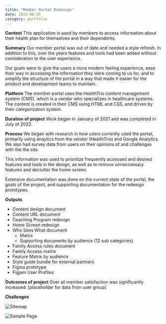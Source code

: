```yaml
---
title: "Member Portal Redesign"
date: 2023-06-25
category: portfolio
---
```


**Context**
This application is used by members to access information about their health plan for themselves and their dependents.

**Summary**
Our member portal was out of date and needed a style refresh. In addition to this, over the years features and tools had been added without consideration to the user experience.

Our goals were to give the users a more modern feeling experience, ease their way in accessing the information they were coming to us for, and to simplify the structure of the portal in a way that made it easier for the product and development teams to maintain.


**Platform**
The member portal uses the HealthTrio content management system (CMS), which is a vendor who specializes in healthcare systems. The content is created in their CMS using HTML and CSS, and driven by their categorization system.

**Duration of project**
Work began in January of 2021 and was completed in July of 2022.

**Process**
We began with research in how users currently used the portal, primarily using anaytics from the vendor (HealthTrio) and Google Analytics. We also had survey data from  users on their opinions of and challenges with the the site.

This information was used to prioritize frequently accessed and desired features and tools in the design, as well as to remove unneccessary features and declutter the home screen.

Extensive documentation was done on the current state of the portal, the goals of the project, and supporting documentation for the redesign prototypes.

**Outputs**
- Content design document
- Content URL document
- Coaching Program redesign
- Home Screen redesign
- Who Sees What document
	- Matrix
	- Supoorting documents by audience (12 sub categories)
- Family Access rules document
- Family Access matrix
- Feature Matrix by audience
- Style guide bundle for external partners
- Figma prototype
- Figjam User Profiles

**Outcomes of project**
Over all member satisfaction was significantly increased: [placeholder for data from user group]


**Challenges**

![Sitemap](/assets/member-portal-redesign-sitemap.png)

![Sample Page](/assets/member-portal-redesign-health-coaching.png)